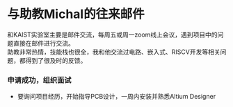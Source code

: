 # 与助教Michal的往来邮件
和KAIST实验室主要是邮件交流，每周五或周一zoom线上会议，遇到项目中的问题直接在邮件进行交流。  
助教非常热情，技能栈也很全，我和他交流过电路、嵌入式、RISCV开发等相关问题，都得到了很及时的反馈。


### 申请成功，组织面试
* 要询问项目经历，开始指导PCB设计，一周内安装并熟悉Altium Designer

### 
